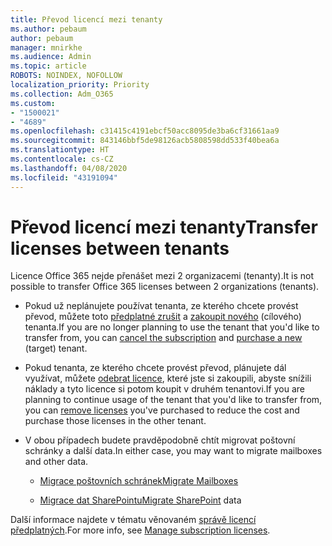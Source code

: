 ```yaml
---
title: Převod licencí mezi tenanty
ms.author: pebaum
author: pebaum
manager: mnirkhe
ms.audience: Admin
ms.topic: article
ROBOTS: NOINDEX, NOFOLLOW
localization_priority: Priority
ms.collection: Adm_O365
ms.custom:
- "1500021"
- "4689"
ms.openlocfilehash: c31415c4191ebcf50acc8095de3ba6cf31661aa9
ms.sourcegitcommit: 843146bbf5de98126acb5808598dd533f40bea6a
ms.translationtype: HT
ms.contentlocale: cs-CZ
ms.lasthandoff: 04/08/2020
ms.locfileid: "43191094"
---
```

# <a name="transfer-licenses-between-tenants"></a><span data-ttu-id="a1783-102">Převod licencí mezi tenanty</span><span class="sxs-lookup"><span data-stu-id="a1783-102">Transfer licenses between tenants</span></span>

<span data-ttu-id="a1783-103">Licence Office 365 nejde přenášet mezi 2 organizacemi (tenanty).</span><span class="sxs-lookup"><span data-stu-id="a1783-103">It is not possible to transfer Office 365 licenses between 2 organizations (tenants).</span></span> 

- <span data-ttu-id="a1783-104">Pokud už neplánujete používat tenanta, ze kterého chcete provést převod, můžete toto [předplatné zrušit](https://admin.microsoft.com/Adminportal/Home?source=applauncher#/subscriptions) a [zakoupit nového](https://products.office.com/compare-all-microsoft-office-products-b?rtc=1&activetab=tab:primaryr2) (cílového) tenanta.</span><span class="sxs-lookup"><span data-stu-id="a1783-104">If you are no longer planning to use the tenant that you'd like to transfer from, you can [cancel the subscription](https://admin.microsoft.com/Adminportal/Home?source=applauncher#/subscriptions) and [purchase a new](https://products.office.com/compare-all-microsoft-office-products-b?rtc=1&activetab=tab:primaryr2) (target) tenant.</span></span>

- <span data-ttu-id="a1783-105">Pokud tenanta, ze kterého chcete provést převod, plánujete dál využívat, můžete [odebrat licence](https://docs.microsoft.com/microsoft-365/commerce/licenses/buy-licenses?view=o365-worldwide), které jste si zakoupili, abyste snížili náklady a tyto licence si potom koupit v druhém tenantovi.</span><span class="sxs-lookup"><span data-stu-id="a1783-105">If you are planning to continue usage of the tenant that you'd like to transfer from, you can [remove licenses](https://docs.microsoft.com/microsoft-365/commerce/licenses/buy-licenses?view=o365-worldwide) you've purchased to reduce the cost and purchase those licenses in the other tenant.</span></span>

- <span data-ttu-id="a1783-106">V obou případech budete pravděpodobně chtít migrovat poštovní schránky a další data.</span><span class="sxs-lookup"><span data-stu-id="a1783-106">In either case, you may want to migrate mailboxes and other data.</span></span>

    - [<span data-ttu-id="a1783-107">Migrace poštovních schránek</span><span class="sxs-lookup"><span data-stu-id="a1783-107">Migrate Mailboxes</span></span>](https://docs.microsoft.com/Exchange/mailbox-migration/migrate-mailboxes-across-tenants)

    - <span data-ttu-id="a1783-108">[Migrace dat SharePointu](https://aka.ms/modernSpoAdminCenter/CloudContentMigrations)</span><span class="sxs-lookup"><span data-stu-id="a1783-108">[Migrate SharePoint](https://aka.ms/modernSpoAdminCenter/CloudContentMigrations) data</span></span>

<span data-ttu-id="a1783-109">Další informace najdete v tématu věnovaném [správě licencí předplatných](https://docs.microsoft.com/microsoft-365/commerce/licenses/buy-licenses?view=o365-worldwide).</span><span class="sxs-lookup"><span data-stu-id="a1783-109">For more info, see [Manage subscription licenses](https://docs.microsoft.com/microsoft-365/commerce/licenses/buy-licenses?view=o365-worldwide).</span></span>

